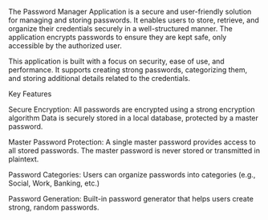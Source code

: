 The Password Manager Application is a secure and user-friendly solution for managing and storing passwords. It enables users to store, retrieve, and organize their credentials securely in a well-structured manner. The application encrypts passwords to ensure they are kept safe, only accessible by the authorized user.

This application is built with a focus on security, ease of use, and performance. It supports creating strong passwords, categorizing them, and storing additional details related to the credentials.

Key Features

Secure Encryption:
All passwords are encrypted using a strong encryption algorithm
Data is securely stored in a local database, protected by a master password.

Master Password Protection:
A single master password provides access to all stored passwords.
The master password is never stored or transmitted in plaintext.


Password Categories:
Users can organize passwords into categories (e.g., Social, Work, Banking, etc.)

Password Generation:
Built-in password generator that helps users create strong, random passwords.


